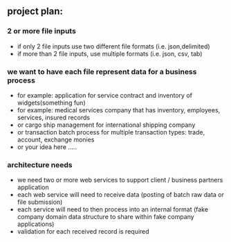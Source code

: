 ## project plan:

### 2 or more file inputs
- if only 2 file inputs use two different file formats (i.e. json,delimited)
- if more than 2 file inputs, use multiple formats (i.e. json, csv, tab)

### we want to have each file represent data for a business process
- for example: application for service contract and inventory of widgets(something fun)
- for example: medical services company that has inventory, employees, services, insured records
- or cargo ship management for international shipping company
- or transaction batch process for multiple transaction types: trade, account, exchange monies
- or your idea here .....

### architecture needs
- we need two or more web services to support client / business partners application
- each web service will need to receive data (posting of batch raw data or file submission)
- each service will need to then process into an internal format (fake company domain data structure to share within fake company applications)
- validation for each received record is required
